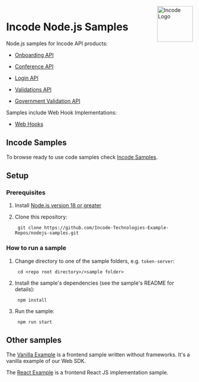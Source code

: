 <img src="https://incode.com/wp-content/uploads/2022/12/cropped-favicon.jpg?w=96" alt="Incode Logo" title="Incode Developer Sample | Node.js" align="right" height="96" width="96"/>

# Incode Node.js Samples

Node.js samples for Incode API products:

* [Onboarding API][onboarding_api]

* [Conference API][conference_api]

* [Login API][login_api]

* [Validations API][validations_api]

* [Government Validation API][government_api]

Samples include Web Hook Implementations:
* [Web Hooks][webhooks_api]

[incode]: https://incode.com/
[onboarding_api]: https://docs.incode.com/docs/omni-api/api/onboarding
[conference_api]: https://docs.incode.com/docs/omni-api/api/conference
[login_api]: https://docs.incode.com/docs/omni-api/api/login
[government_api]: https://docs.incode.com/docs/omni-api/api/government-validation
[validations_api]: https://docs.incode.com/docs/omni-api/api/api-validations
[webhooks_api]: https://docs.incode.com/docs/omni-api/api/web-hooks


## Incode Samples

To browse ready to use code samples check [Incode Samples](https://github.com/Incode-Technologies-Example-Repos/nodejs-samples).

## Setup

### Prerequisites

1. Install [Node.js version 18 or greater][node]
1. Clone this repository:

        git clone https://github.com/Incode-Technologies-Example-Repos/nodejs-samples.git


[node]: https://nodejs.org/

### How to run a sample

1. Change directory to one of the sample folders, e.g. `token-server`:

        cd <repo root directory>/<sample folder>

1. Install the sample's dependencies (see the sample's README for details):

        npm install

1. Run the sample:

        npm run start

## Other samples

The [Vanilla Example][vanilla_sample] is a frontend sample written without frameworks.  It's a vanilla example of our Web SDK.

The [React Example][react_sample] is a frontend React JS implementation sample.

[vanilla_sample]: https://github.com/IncodeTechnologies/web-sdk-example
[react_sample]: https://github.com/IncodeTechnologies/welcome-react-example

